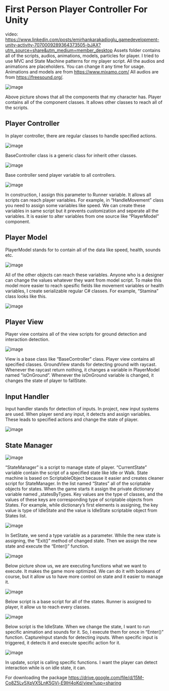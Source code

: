 # First Person Player Controller For Unity
video: https://www.linkedin.com/posts/emirhankarakadioglu_gamedevelopment-unity-activity-7070009289364373505-bJAX?utm_source=share&utm_medium=member_desktop
Assets folder contains all of the scripts, audios, animations, models, particles for player. I tried to use MVC and State Machine patterns for my player script. All the audios and animations are placeholders. You can change it any time for usage.
Animations and models are from https://www.mixamo.com/
All audios are from https://freesound.org/.

![image](https://github.com/Bolzac/FPS_Shooter/assets/70448242/f2b8a6f4-1814-4688-833b-3ca708c48dcc)

Above picture shows that all the components that my character has. Player contains all of the component classes. It allows other classes to reach all of the scripts.
## Player Controller
In player controller, there are regular classes to handle specified actions.

![image](https://github.com/Bolzac/FPS_Shooter/assets/70448242/db395e62-bbcb-4ae7-a190-9210f6715201)

BaseController class is a generic class for inherit other classes.

![image](https://github.com/Bolzac/FPS_Shooter/assets/70448242/243b96cd-e0ca-443b-a314-f6f238e4b767)

Base controller send player variable to all controllers.

![image](https://github.com/Bolzac/FPS_Shooter/assets/70448242/b25ea670-5133-4665-a45b-1feb414048cd)

In construction, I assign this parameter to Runner variable. It allows all scripts can reach player variables. For example, in “HandleMovement” class you need to assign some variables like speed. We can create these variables in same script but it prevents customization and seperate all the variables. It is easier to alter variables from one source like “PlayerModel” component.
## Player Model
PlayerModel stands for to contain all of the data like speed, health, sounds etc.

![image](https://github.com/Bolzac/FPS_Shooter/assets/70448242/e80a7d8c-6e17-457b-908c-d8688127d389)

All of the other objects can reach these variables. Anyone who is a designer can change the values whatever they want from model script. To make this model more easier to reach spesific fields like movement variables or health variables, I create serializable regular C# classes. For example, “Stamina” class looks like this.

![image](https://github.com/Bolzac/FPS_Shooter/assets/70448242/7f7c828e-09e6-44db-a83e-7ec2042bf625)

## Player View
Player view contains all of the view scripts for ground detection and interaction detection.

![image](https://github.com/Bolzac/FPS_Shooter/assets/70448242/63012924-7468-4a28-b2c3-b8a655b77618)

View is a base class like “BaseController” class. Player view contains all specified classes. GroundView stands for detecting ground with raycast. Whenever the raycast return nothing, it changes a variable in PlayerModel named “isOnGround”. Whenever the isOnGround variable is changed, it changes the state of player to fallState.
## Input Handler
Input handler stands for detection of inputs. In project, new input systems are used. When player send any input, it detects and assign variables. These leads to specified actions and change the state of player.

![image](https://github.com/Bolzac/FPS_Shooter/assets/70448242/10cb0666-2750-4005-a306-69b342055f6d)

## State Manager

![image](https://github.com/Bolzac/FPS_Shooter/assets/70448242/08923bf1-8e71-43ae-8a4c-cae298c8be28)

“StateManager” is a script to manage state of player. “CurrentState” variable contain the script of a specified state like Idle or Walk. 
State machine is based on ScriptableObject because it easier and creates cleaner script for StateManager.
In the list named “States” all of the scriptable objects for states. When the game starts it assign the private dictionary variable named _statesByTypes. Key values are the type of classes, and the values of these keys are corresponding type of scriptable objects from States. For example, while dictionary’s first elements is assigning, the key value is type of IdleState and the value is IdleState scriptable object from States list.

![image](https://github.com/Bolzac/FPS_Shooter/assets/70448242/e36ed815-9185-448e-a577-244f9a86db9b)

In SetState, we send a type variable as a parameter. While the new state is assigning, the “Exit()” method of changed state. Then we assign the new state and execute the “Enter()” function.

![image](https://github.com/Bolzac/FPS_Shooter/assets/70448242/fc106bf5-6124-4f54-bc85-c54588bda773)

Below picture show us, we are executing functions what we want to execute. It makes the game more optimized. We can do it with booleans of course, but it allow us to have more control on state and it easier to manage it.

![image](https://github.com/Bolzac/FPS_Shooter/assets/70448242/f9789ba7-b9fb-4782-8ad8-dd77eb2ee60b)

Below script is a base script for all of the states. Runner is assigned to player, it allow us to reach every classes.

![image](https://github.com/Bolzac/FPS_Shooter/assets/70448242/b9d3a8ed-935e-474a-be02-44faa734dfd8)

Below script is the IdleState. When we change the state, I want to run specific animation and sounds for it. So, I execute them for once in “Enter()” function.
CaptureInput stands for detecting inputs. When specific input is triggered, it detects it and execute specific action for it.

![image](https://github.com/Bolzac/FPS_Shooter/assets/70448242/2d6758b5-4014-425b-8401-3d7241a444e1)

In update, script is calling specific functions. I want the player can detect interaction while is on idle state, it can.

For downloading the package
https://drive.google.com/file/d/15M-Co8Z5Lv5XpVX5LnK5GVj-E9IH4oKd/view?usp=sharing
